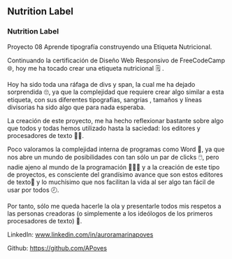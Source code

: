 ## Nutrition Label
### Nutrition Label

Proyecto 08 Aprende tipografía construyendo una Etiqueta Nutricional.

Continuando la certificación de Diseño Web Responsivo de FreeCodeCamp 🌐, hoy me ha tocado crear una etiqueta nutricional 🗒️ .

Hoy ha sido toda una ráfaga de divs y span, la cual me ha dejado sorprendida 🙄, ya que la complejidad que requiere crear algo similar a esta etiqueta, con sus diferentes tipografías, sangrías , tamaños y líneas divisorias ha sido algo que para nada esperaba.

La creación de este proyecto, me ha hecho reflexionar bastante sobre algo que todos y todas hemos utilizado hasta la saciedad: los editores y procesadores de texto 🔣📎.

Poco valoramos la complejidad interna de programas como Word 📎, ya que nos abre un mundo de posibilidades con tan sólo un par de clicks 🖱️, pero nadie ajeno al mundo de la programación 👩‍💻🥸 y a la creación de este tipo de proyectos, es consciente del grandísimo avance que son estos editores de texto🔣 y lo muchísimo que nos facilitan la vida al ser algo tan fácil de usar por todos 🕗.

Por tanto, sólo me queda hacerle la ola y presentarle todos mis respetos a las personas creadoras (o simplemente a los ideólogos de los primeros procesadores de texto) 💯.


LinkedIn: www.linkedin.com/in/auroramarinapoves

Github: https://github.com/APoves
